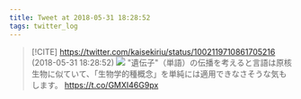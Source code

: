```yaml
---
title: Tweet at 2018-05-31 18:28:52
tags: twitter_log
---
```


> [!CITE] https://twitter.com/kaisekiriu/status/1002119710861705216 (2018-05-31 18:28:52)
> ![](https://twitter.com/kaisekiriu/status/1002119710861705216)
> "遺伝子"（単語）の伝播を考えると言語は原核生物に似ていて、「生物学的種概念」を単純には適用できなさそうな気もします。 https://t.co/GMXI46G9px
